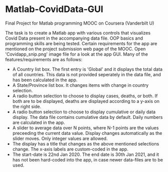 # Matlab-CovidData-GUI
Final Project for Matlab programming MOOC on Coursera (Vanderbilt U)

The task is to create a Matlab app with various controls that visualizes Covid Data present in the accompanying data file.
OOP basics and programming skills are being tested. Certain requirements for the app are mentioned on the project submission web page of the MOOC.
Open 'Covidapp_snip.png' image file for a look at the app GUI.
Many of the features/requirements are as follows:
- A Country list box. The first entry is 'Global' and it displays the total data of all countries. This data is not provided seperately in the data file, and has been calculated in the app.
- A State/Province list box. It changes items with change in country selection.
- A radio button selection to choose to display cases, deaths, or both. If both are to be displayed, deaths are displayed according to a y-axis on the right side.
- A radio button selection to choose to display cumulative or daily data display. The data file contains cumulative data by default. Daily numbers are calculated in the app.
- A slider to average data over N points, where N-1 points are the values preceeding the current data value. Display changes automatically as the slider moves. Only integer values are allowed.
- The display has a title that changes as the above mentioned selections change. The x-axis labels are custom-coded in the app.
- The start-date is 22nd Jan 2020. The end date is 30th Jan 2021, and it has not been hard-coded into the app, in case newer data-files are to be used.
